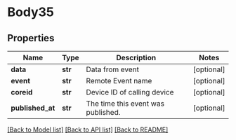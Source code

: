 # Body35

## Properties
Name | Type | Description | Notes
------------ | ------------- | ------------- | -------------
**data** | **str** | Data from event | [optional] 
**event** | **str** | Remote Event name | [optional] 
**coreid** | **str** | Device ID of calling device | [optional] 
**published_at** | **str** | The time this event was published. | [optional] 

[[Back to Model list]](../README.md#documentation-for-models) [[Back to API list]](../README.md#documentation-for-api-endpoints) [[Back to README]](../README.md)

